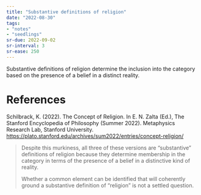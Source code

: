 ```yaml
---
title: "Substantive definitions of religion"
date: "2022-08-30"
tags:
- "notes"
- "seedlings"
sr-due: 2022-09-02
sr-interval: 3
sr-ease: 250
---
```


Substantive definitions of religion determine the inclusion into the category based on the presence of a belief in a distinct reality.

# References

Schilbrack, K. (2022). The Concept of Religion. In E. N. Zalta (Ed.), The Stanford Encyclopedia of Philosophy (Summer 2022). Metaphysics Research Lab, Stanford University. https://plato.stanford.edu/archives/sum2022/entries/concept-religion/

> Despite this murkiness, all three of these versions are “substantive” definitions of religion because they determine membership in the category in terms of the presence of a belief in a distinctive kind of reality.
> 
> Whether a common element can be identified that will coherently ground a substantive definition of “religion” is not a settled question.